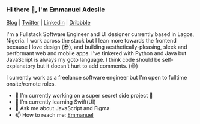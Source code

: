 ### Hi there 👋, I'm Emmanuel Adesile

[Blog](https://dev.to/emmaadesile) | [Twitter](https://twitter.com/emma_adesile) | [Linkedin](https://linkedin.com/in/emmaadesile) | [Dribbble](https://dribbble.com/emmaadesile)

I'm a Fullstack Software Engineer and UI designer currently based in Lagos, Nigeria. I work across the stack but I lean more towards the frontend because I love design (😎), and building aesthetically-pleasing, sleek and performant web and mobile apps. I've tinkered with Python and Java but JavaScript is always my goto language. I think code should be self-explanatory but it doesn't hurt to add comments. (😉)

I currently work as a freelance software engineer but I'm open to fulltime onsite/remote roles.

- 🔭 I’m currently working on a super secret side project 🤞
- 🌱 I’m currently learning Swift(UI)
- 💬 Ask me about JavaScript and Figma
- 📫 How to reach me: [Emmanuel](mailto:emma2adesile@gmail.com)

